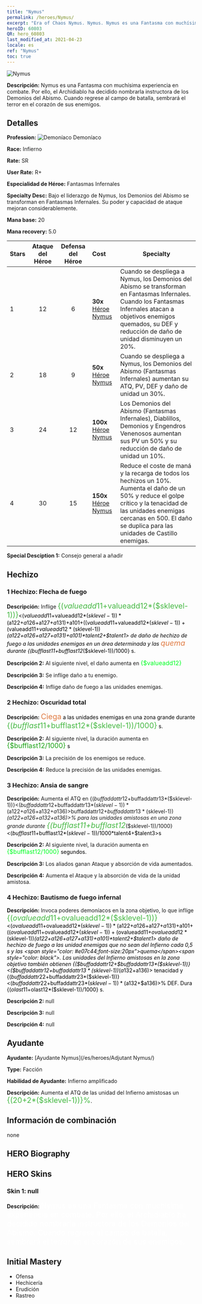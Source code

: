 ```yaml
---
title: "Nymus"
permalink: /heroes/Nymus/
excerpt: "Era of Chaos Nymus. Nymus. Nymus es una Fantasma con muchísima experiencia en combate. Por ello, el Archidiablo ha decidido nombrarla instructora de los Demonios del Abismo. Cuando regrese al campo de batalla, sembrará el terror en el corazón de sus enemigos."
heroID: 60803
QR: hero_60803
last_modified_at: 2021-04-23
locale: es
ref: "Nymus"
toc: true
---
```

  ![Nymus](/images/h/h_Nymus.jpg)

 **Descripción:** Nymus es una Fantasma con muchísima experiencia en combate. Por ello, el Archidiablo ha decidido nombrarla instructora de los Demonios del Abismo. Cuando regrese al campo de batalla, sembrará el terror en el corazón de sus enemigos.
## Detalles
 **Profession:** ![Demoníaco](/images/h/h_prof_9.png) Demoníaco

 **Race:** Infierno

 **Rate:** SR

 **User Rate:** R+

 **Especialidad de Héroe:** Fantasmas Infernales

 **Specialty Desc:** Bajo el liderazgo de Nymus, los Demonios del Abismo se transforman en Fantasmas Infernales. Su poder y capacidad de ataque mejoran considerablemente.

 **Mana base:** 20

 **Mana recovery:** 5.0


  | Stars | Ataque del Héroe | Defensa del Héroe | Cost |     Specialty     |
  |---------|:---------------:|:---------------:|:--|--------------------|
  |    1    | 12 | 6 | **30x** [Héroe Nymus](/ItemsES/her_2131/) | Cuando se despliega a Nymus, los Demonios del Abismo se transforman en Fantasmas Infernales. Cuando los Fantasmas Infernales atacan a objetivos enemigos quemados, su DEF y reducción de daño de unidad disminuyen un 20%. |
  |    2    | 18 | 9 | **50x** [Héroe Nymus](/ItemsES/her_2131/) | Cuando se despliega a Nymus, los Demonios del Abismo (Fantasmas Infernales) aumentan su ATQ, PV, DEF y daño de unidad un 30%. |
  |    3    | 24 | 12 | **100x** [Héroe Nymus](/ItemsES/her_2131/) | Los Demonios del Abismo (Fantasmas Infernales), Diablillos, Demonios y Engendros Venenosos aumentan sus PV un 50% y su reducción de daño de unidad un 10%. |
  |    4    | 30 | 15 | **150x** [Héroe Nymus](/ItemsES/her_2131/) | Reduce el coste de maná y la recarga de todos los hechizos un 10%. Aumenta el daño de <Bautismo de Fuego Infernal> un 50% y reduce el golpe crítico y la tenacidad de las unidades enemigas cercanas en 500. El daño se duplica para las unidades de Castillo enemigas. |

 **Special Desciption 1:** Consejo general a añadir

## Hechizo
### 1 Hechizo: Flecha de fuego
 **Descripción:** Inflige <span style="color: #48b946;font-size:20px">{($valueadd11+$valueadd12*($sklevel-1))}</span><span style="color: black"><($valueadd11+$valueadd12*($sklevel-1))*($a122+$a126+$a127+$a131)+$a101+(($valueadd11+$valueadd12*($sklevel-1))+($valueadd11+$valueadd12*($sklevel-1))*($a122+$a126+$a127+$a131)+$a101)*$talent2+$talent1> de daño de hechizo de fuego a las unidades enemigas en un área determinada y las <span style="color: #e07c44;font-size:20px">quema</span><span style="color: black"> durante {($bufflast11+$bufflast12*($sklevel-1))/1000} s.

 **Descripción 2:** Al siguiente nivel, el daño aumenta en <span style="color: #00ff22;font-size:16px">{$valueadd12}</span><span style="color: black">

 **Descripción 3:** Se inflige daño a tu enemigo.

 **Descripción 4:** Inflige daño de fuego a las unidades enemigas.

### 2 Hechizo: Oscuridad total
 **Descripción:** <span style="color: #e07c44;font-size:20px">Ciega</span><span style="color: black"> a las unidades enemigas en una zona grande durante <span style="color: #48b946;font-size:20px">{($bufflast11+$bufflast12*($sklevel-1))/1000}</span><span style="color: black"> s.

 **Descripción 2:** Al siguiente nivel, la duración aumenta en <span style="color: #1ca216;font-size:18px">{$bufflast12/1000}</span><span style="color: black"> s

 **Descripción 3:** La precisión de los enemigos se reduce.

 **Descripción 4:** Reduce la precisión de las unidades enemigas.

### 3 Hechizo: Ansia de sangre
 **Descripción:** Aumenta el ATQ en {($buffaddattr12+$buffaddattr13*($sklevel-1))}<($buffaddattr12+$buffaddattr13*($sklevel-1))*($a122+$a126+$a132+$a136)>% y la absorción de vida en {($buffaddattr22+$buffaddattr23*($sklevel-1))}<($buffaddattr12+$buffaddattr13*($sklevel-1))*($a122+$a126+$a132+$a136)>% para las unidades amistosas en una zona grande durante <span style="color: #48b946;font-size:20px">{($bufflast11+$bufflast12*($sklevel-1))/1000}</span><span style="color: black"><($bufflast11+$bufflast12*($sklevel-1))/1000*$talent4+$talent3>s

 **Descripción 2:** Al siguiente nivel, la duración aumenta en <span style="color: #00ff22;font-size:16px">{$bufflast12/1000}</span><span style="color: black"> segundos.

 **Descripción 3:** Los aliados ganan Ataque y absorción de vida aumentados.

 **Descripción 4:** Aumenta el Ataque y la absorción de vida de la unidad amistosa.

### 4 Hechizo: Bautismo de fuego infernal
 **Descripción:** Invoca poderes demoníacos en la zona objetivo, lo que inflige <span style="color: #48b946;font-size:20px">{($ovalueadd11+$ovalueadd12*($sklevel-1))}</span><span style="color: black"><($ovalueadd11+$ovalueadd12*($sklevel-1))*($a122+$a126+$a127+$a131)+$a101+(($ovalueadd11+$ovalueadd12*($sklevel-1))+($ovalueadd11+$ovalueadd12*($sklevel-1))*($a122+$a126+$a127+$a131)+$a101)*$talent2+$talent1> daño de hechizo de fuego a las unidad enemigas que no sean del Infierno cada 0,5 s y las <span style="color: #e07c44;font-size:20px">quema</span><span style="color: black">. Las unidades del Infierno amistosas en la zona objetivo también obtienen {($buffaddattr12+$buffaddattr13*($sklevel-1))}<($buffaddattr12+$buffaddattr13*($sklevel-1))*($a132+$a136)> tenacidad y {($buffaddattr22+$buffaddattr23*($sklevel-1))}<($buffaddattr22+$buffaddattr23*($sklevel-1))*($a132+$a136)>% DEF. Dura {($olast11+$olast12*($sklevel-1))/1000} s.

 **Descripción 2:** null

 **Descripción 3:** null

 **Descripción 4:** null


## Ayudante

 **Ayudante:**  [Ayudante Nymus](/es/heroes/Adjutant Nymus/) 

 **Type:**  Facción 

 **Habilidad de Ayudante:**  Infierno amplificado 

 **Descripción:** Aumenta el ATQ de las unidad del Infierno amistosas un <span style="color: #48b946;font-size:20px">{(20+2*($sklevel-1))}%</span><span style="color: black">.

## Información de combinación

  none
## HERO Biography

## HERO Skins
### Skin 1: **null**

 **Descripción:** <span style="color: #ffffff;font-size:20px">Nymus es una Fantasma con muchísima experiencia en combate. Por ello, el Archidiablo ha decidido nombrarla instructora de los Demonios del Abismo. Cuando regrese al campo de batalla, sembrará el terror en el corazón de sus enemigos.</span>



## Initial Mastery
   - Ofensa
   - Hechicería
   - Erudición
   - Rastreo
